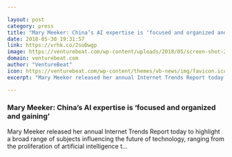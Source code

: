 ```yaml
---

layout: post
category: press
title: "Mary Meeker: China’s AI expertise is ‘focused and organized and gaining’"
date: 2018-05-30 19:31:57
link: https://vrhk.co/2soDwgp
image: https://venturebeat.com/wp-content/uploads/2018/05/screen-shot-2018-05-30-at-9-56-06-am.png?fit=2222%2C1368&strip=all
domain: venturebeat.com
author: "VentureBeat"
icon: https://venturebeat.com/wp-content/themes/vb-news/img/favicon.ico
excerpt: "Mary Meeker released her annual Internet Trends Report today to highlight a broad range of subjects influencing the future of technology, ranging from the proliferation of artificial intelligence t…"

---
```


### Mary Meeker: China’s AI expertise is ‘focused and organized and gaining’

Mary Meeker released her annual Internet Trends Report today to highlight a broad range of subjects influencing the future of technology, ranging from the proliferation of artificial intelligence t…